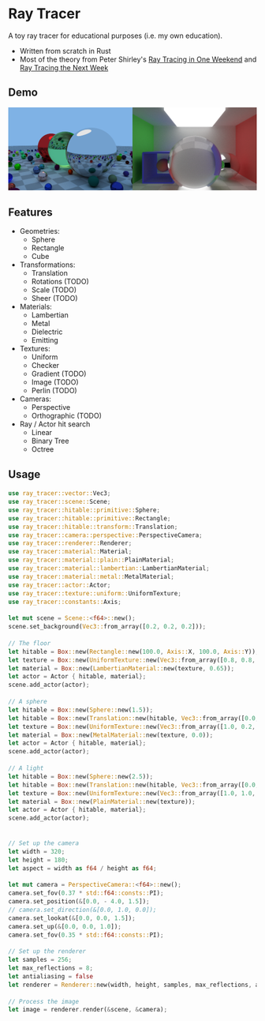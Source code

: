 # Ray Tracer

A toy ray tracer for educational purposes (i.e. my own education).

- Written from scratch in Rust
- Most of the theory from Peter Shirley's [Ray Tracing in One Weekend](https://github.com/petershirley/raytracinginoneweekend) and [Ray Tracing the Next Week](https://github.com/petershirley/raytracingthenextweek)

## Demo
[![demo-img](./demo_small.png)](https://alesgenova.github.io/ray-tracer-app)

## Features

- Geometries:
  - Sphere
  - Rectangle
  - Cube
- Transformations:
  - Translation
  - Rotations (TODO)
  - Scale (TODO)
  - Sheer (TODO)
- Materials:
  - Lambertian
  - Metal
  - Dielectric
  - Emitting
- Textures:
  - Uniform
  - Checker
  - Gradient (TODO)
  - Image (TODO)
  - Perlin (TODO)
- Cameras:
  - Perspective
  - Orthographic (TODO)
- Ray / Actor hit search
  - Linear
  - Binary Tree
  - Octree

## Usage
```rust
use ray_tracer::vector::Vec3;
use ray_tracer::scene::Scene;
use ray_tracer::hitable::primitive::Sphere;
use ray_tracer::hitable::primitive::Rectangle;
use ray_tracer::hitable::transform::Translation;
use ray_tracer::camera::perspective::PerspectiveCamera;
use ray_tracer::renderer::Renderer;
use ray_tracer::material::Material;
use ray_tracer::material::plain::PlainMaterial;
use ray_tracer::material::lambertian::LambertianMaterial;
use ray_tracer::material::metal::MetalMaterial;
use ray_tracer::actor::Actor;
use ray_tracer::texture::uniform::UniformTexture;
use ray_tracer::constants::Axis;

let mut scene = Scene::<f64>::new();
scene.set_background(Vec3::from_array([0.2, 0.2, 0.2]));

// The floor
let hitable = Box::new(Rectangle::new(100.0, Axis::X, 100.0, Axis::Y));
let texture = Box::new(UniformTexture::new(Vec3::from_array([0.8, 0.8, 0.8])));
let material = Box::new(LambertianMaterial::new(texture, 0.65));
let actor = Actor { hitable, material};
scene.add_actor(actor);

// A sphere
let hitable = Box::new(Sphere::new(1.5));
let hitable = Box::new(Translation::new(hitable, Vec3::from_array([0.0, 0.0, 1.5])));
let texture = Box::new(UniformTexture::new(Vec3::from_array([1.0, 0.2, 0.2])));
let material = Box::new(MetalMaterial::new(texture, 0.0));
let actor = Actor { hitable, material};
scene.add_actor(actor);

// A light
let hitable = Box::new(Sphere::new(2.5));
let hitable = Box::new(Translation::new(hitable, Vec3::from_array([0.0, -2.0, 12.5])));
let texture = Box::new(UniformTexture::new(Vec3::from_array([1.0, 1.0, 1.0])));
let material = Box::new(PlainMaterial::new(texture));
let actor = Actor { hitable, material};
scene.add_actor(actor);


// Set up the camera
let width = 320;
let height = 180;
let aspect = width as f64 / height as f64;

let mut camera = PerspectiveCamera::<f64>::new();
camera.set_fov(0.37 * std::f64::consts::PI);
camera.set_position(&[0.0, - 4.0, 1.5]);
// camera.set_direction(&[0.0, 1.0, 0.0]);
camera.set_lookat(&[0.0, 0.0, 1.5]);
camera.set_up(&[0.0, 0.0, 1.0]);
camera.set_fov(0.35 * std::f64::consts::PI);

// Set up the renderer
let samples = 256;
let max_reflections = 8;
let antialiasing = false
let renderer = Renderer::new(width, height, samples, max_reflections, antialiasing);

// Process the image
let image = renderer.render(&scene, &camera);
```
